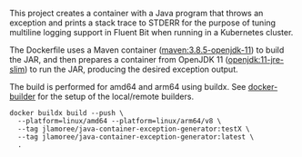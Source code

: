 This project creates a container with a Java program that throws an exception and prints a stack trace to STDERR for the purpose of tuning multiline logging support in Fluent Bit when running in a Kubernetes cluster. 

The Dockerfile uses a Maven container ([maven:3.8.5-openjdk-11](https://hub.docker.com/_/maven?tab=tags&name=3.8.5-openjdk-11)) to build the JAR, and then prepares a container from OpenJDK 11 ([openjdk:11-jre-slim](https://hub.docker.com/_/openjdk?tab=tags&name=11-jre-slim)) to run the JAR, producing the desired exception output.  

The build is performed for amd64 and arm64 using buildx. See [docker-builder](https://github.com/jlamoree/docker-builder) for the setup of the local/remote builders.
```shell
docker buildx build --push \
  --platform=linux/amd64 --platform=linux/arm64/v8 \
  --tag jlamoree/java-container-exception-generator:testX \
  --tag jlamoree/java-container-exception-generator:latest \
  .
```
